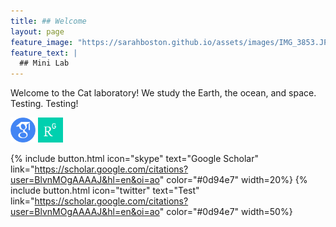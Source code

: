 ```yaml
---
title: ## Welcome
layout: page
feature_image: "https://sarahboston.github.io/assets/images/IMG_3853.JPG"
feature_text: |
  ## Mini Lab
---
```


Welcome to the Cat laboratory! We study the Earth, the ocean, and space. Testing. Testing!



<a href="https://scholar.google.com/citations?user=BlvnMOgAAAAJ&hl=en&oi=ao" style="background: none"><img src="assets/images/googlescholar_icon.png" alt="Google Scholar" width="40" height="40"></a> <a href="https://www.researchgate.net/profile/Brian_Boston" style="background: none"><img src="assets/images/researchgate_icon.png" alt="ResearchGate" width="40" height="40"></a>

{% include button.html icon="skype" text="Google Scholar" link="https://scholar.google.com/citations?user=BlvnMOgAAAAJ&hl=en&oi=ao" color="#0d94e7" width=20%}
{% include button.html icon="twitter" text="Test" link="https://scholar.google.com/citations?user=BlvnMOgAAAAJ&hl=en&oi=ao" color="#0d94e7" width=50%}